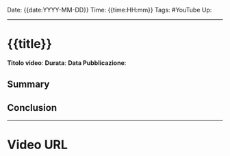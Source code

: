 Date: {{date:YYYY-MM-DD}}
Time: {{time:HH:mm}}
Tags: #YouTube 
Up: 

---
# {{title}}
**Titolo video**:
**Durata**:
**Data Pubblicazione**:

## Summary


## Conclusion




---
# Video URL
